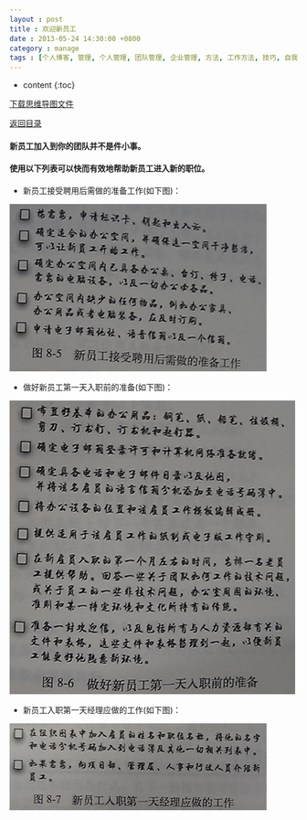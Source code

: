 ```yaml
---
layout : post
title : 欢迎新员工
date : 2013-05-24 14:30:00 +0800
category : manage
tags : [个人博客, 管理, 个人管理, 团队管理, 企业管理, 方法, 工作方法, 技巧, 自我提升]
---
```


* content
{:toc}


[下载思维导图文件](https://docs.google.com/file/d/0B7UFT4BR96esaWkyRlQ5RHVyVFk/edit?usp=sharing)

[返回目录](/manage/2013/04/07/Behind-closed-doors-secrets-of-great-management/)

#### 新员工加入到你的团队并不是件小事。


#### 使用以下列表可以快而有效地帮助新员工进入新的职位。

- 新员工接受聘用后需做的准备工作(如下图)：

![](/styles/images/20130524Welcome-to-the-new-staff/ZJfad.jpg "新员工接受聘用后需做的准备工作")

- 做好新员工第一天入职前的准备(如下图)：

![](/styles/images/20130524Welcome-to-the-new-staff/heYW9.jpg "做好新员工第一天入职前的准备")

- 新员工入职第一天经理应做的工作(如下图)：

![](/styles/images/20130524Welcome-to-the-new-staff/Wwijx.jpg "新员工入职第一天经理应做的工作")